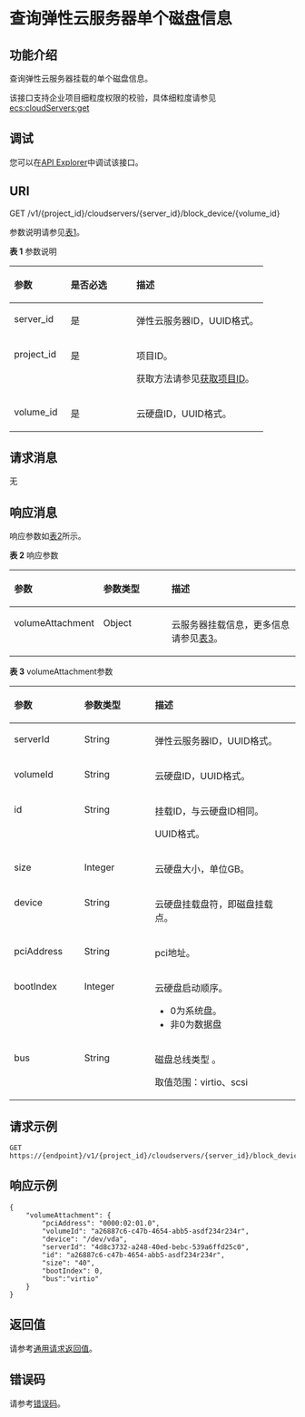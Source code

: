 # 查询弹性云服务器单个磁盘信息<a name="ecs_02_0602"></a>

## 功能介绍<a name="ecs_02_1404_section61843920"></a>

查询弹性云服务器挂载的单个磁盘信息。

该接口支持企业项目细粒度权限的校验，具体细粒度请参见   [ecs:cloudServers:get](磁盘管理-33.md)

## 调试<a name="section926243314015"></a>

您可以在[API Explorer](https://apiexplorer.developer.huaweicloud.com/apiexplorer/doc?product=ECS&api=ShowServerBlockDevice)中调试该接口。

## URI<a name="ecs_02_1404_section19724370"></a>

GET /v1/\{project\_id\}/cloudservers/\{server\_id\}/block\_device/\{volume\_id\}

参数说明请参见[表1](#table179834801714)。

**表 1**  参数说明

<a name="table179834801714"></a>
<table><thead align="left"><tr id="row979920482179"><th class="cellrowborder" valign="top" width="22.322232223222326%" id="mcps1.2.4.1.1"><p id="p15031357201719"><a name="p15031357201719"></a><a name="p15031357201719"></a>参数</p>
</th>
<th class="cellrowborder" valign="top" width="25.872587258725872%" id="mcps1.2.4.1.2"><p id="p65038576174"><a name="p65038576174"></a><a name="p65038576174"></a>是否必选</p>
</th>
<th class="cellrowborder" valign="top" width="51.805180518051806%" id="mcps1.2.4.1.3"><p id="p650335714175"><a name="p650335714175"></a><a name="p650335714175"></a>描述</p>
</th>
</tr>
</thead>
<tbody><tr id="row9799184841719"><td class="cellrowborder" valign="top" width="22.322232223222326%" headers="mcps1.2.4.1.1 "><p id="p35032057131719"><a name="p35032057131719"></a><a name="p35032057131719"></a>server_id</p>
</td>
<td class="cellrowborder" valign="top" width="25.872587258725872%" headers="mcps1.2.4.1.2 "><p id="p145034574175"><a name="p145034574175"></a><a name="p145034574175"></a>是</p>
</td>
<td class="cellrowborder" valign="top" width="51.805180518051806%" headers="mcps1.2.4.1.3 "><p id="p12503957111716"><a name="p12503957111716"></a><a name="p12503957111716"></a><span id="text15503357171711"><a name="text15503357171711"></a><a name="text15503357171711"></a>弹性云服务器</span>ID，UUID格式。</p>
</td>
</tr>
<tr id="row1799144813175"><td class="cellrowborder" valign="top" width="22.322232223222326%" headers="mcps1.2.4.1.1 "><p id="p1250365716175"><a name="p1250365716175"></a><a name="p1250365716175"></a>project_id</p>
</td>
<td class="cellrowborder" valign="top" width="25.872587258725872%" headers="mcps1.2.4.1.2 "><p id="p75031757181718"><a name="p75031757181718"></a><a name="p75031757181718"></a>是</p>
</td>
<td class="cellrowborder" valign="top" width="51.805180518051806%" headers="mcps1.2.4.1.3 "><p id="p6503145716174"><a name="p6503145716174"></a><a name="p6503145716174"></a>项目ID。</p>
<p id="p1850335731712"><a name="p1850335731712"></a><a name="p1850335731712"></a>获取方法请参见<a href="获取项目ID.md">获取项目ID</a>。</p>
</td>
</tr>
<tr id="row12799248151714"><td class="cellrowborder" valign="top" width="22.322232223222326%" headers="mcps1.2.4.1.1 "><p id="p125031357101710"><a name="p125031357101710"></a><a name="p125031357101710"></a>volume_id</p>
</td>
<td class="cellrowborder" valign="top" width="25.872587258725872%" headers="mcps1.2.4.1.2 "><p id="p1650315791714"><a name="p1650315791714"></a><a name="p1650315791714"></a>是</p>
</td>
<td class="cellrowborder" valign="top" width="51.805180518051806%" headers="mcps1.2.4.1.3 "><p id="p1950313575172"><a name="p1950313575172"></a><a name="p1950313575172"></a>云硬盘ID，UUID格式。</p>
</td>
</tr>
</tbody>
</table>

## 请求消息<a name="ecs_02_1404_section43301605"></a>

无

## 响应消息<a name="ecs_02_1404_section54170131"></a>

响应参数如[表2](#table11593131681815)所示。

**表 2**  响应参数

<a name="table11593131681815"></a>
<table><thead align="left"><tr id="row19593141681819"><th class="cellrowborder" valign="top" width="24.552455245524552%" id="mcps1.2.4.1.1"><p id="p11396720141819"><a name="p11396720141819"></a><a name="p11396720141819"></a>参数</p>
</th>
<th class="cellrowborder" valign="top" width="25.382538253825388%" id="mcps1.2.4.1.2"><p id="p10396820131815"><a name="p10396820131815"></a><a name="p10396820131815"></a>参数类型</p>
</th>
<th class="cellrowborder" valign="top" width="50.065006500650064%" id="mcps1.2.4.1.3"><p id="p203961520151813"><a name="p203961520151813"></a><a name="p203961520151813"></a>描述</p>
</th>
</tr>
</thead>
<tbody><tr id="row1459315162187"><td class="cellrowborder" valign="top" width="24.552455245524552%" headers="mcps1.2.4.1.1 "><p id="p14396132001820"><a name="p14396132001820"></a><a name="p14396132001820"></a>volumeAttachment</p>
</td>
<td class="cellrowborder" valign="top" width="25.382538253825388%" headers="mcps1.2.4.1.2 "><p id="p16396192001818"><a name="p16396192001818"></a><a name="p16396192001818"></a>Object</p>
</td>
<td class="cellrowborder" valign="top" width="50.065006500650064%" headers="mcps1.2.4.1.3 "><p id="p19396152051810"><a name="p19396152051810"></a><a name="p19396152051810"></a><span id="text14396620201814"><a name="text14396620201814"></a><a name="text14396620201814"></a>云服务器</span>挂载信息，更多信息请参见<a href="#table1128997111919">表3</a>。</p>
</td>
</tr>
</tbody>
</table>

**表 3**  volumeAttachment参数

<a name="table1128997111919"></a>
<table><thead align="left"><tr id="row02895751919"><th class="cellrowborder" valign="top" width="24.552455245524552%" id="mcps1.2.4.1.1"><p id="p6305121701919"><a name="p6305121701919"></a><a name="p6305121701919"></a>参数</p>
</th>
<th class="cellrowborder" valign="top" width="24.69246924692469%" id="mcps1.2.4.1.2"><p id="p183051517181917"><a name="p183051517181917"></a><a name="p183051517181917"></a>参数类型</p>
</th>
<th class="cellrowborder" valign="top" width="50.75507550755075%" id="mcps1.2.4.1.3"><p id="p14305151711197"><a name="p14305151711197"></a><a name="p14305151711197"></a>描述</p>
</th>
</tr>
</thead>
<tbody><tr id="row1028913718198"><td class="cellrowborder" valign="top" width="24.552455245524552%" headers="mcps1.2.4.1.1 "><p id="p12305151771919"><a name="p12305151771919"></a><a name="p12305151771919"></a>serverId</p>
</td>
<td class="cellrowborder" valign="top" width="24.69246924692469%" headers="mcps1.2.4.1.2 "><p id="p193051817181917"><a name="p193051817181917"></a><a name="p193051817181917"></a>String</p>
</td>
<td class="cellrowborder" valign="top" width="50.75507550755075%" headers="mcps1.2.4.1.3 "><p id="p143055174191"><a name="p143055174191"></a><a name="p143055174191"></a><span id="text23052017131910"><a name="text23052017131910"></a><a name="text23052017131910"></a>弹性云服务器</span>ID，UUID格式。</p>
</td>
</tr>
<tr id="row2028997121920"><td class="cellrowborder" valign="top" width="24.552455245524552%" headers="mcps1.2.4.1.1 "><p id="p19305171718198"><a name="p19305171718198"></a><a name="p19305171718198"></a>volumeId</p>
</td>
<td class="cellrowborder" valign="top" width="24.69246924692469%" headers="mcps1.2.4.1.2 "><p id="p930541714196"><a name="p930541714196"></a><a name="p930541714196"></a>String</p>
</td>
<td class="cellrowborder" valign="top" width="50.75507550755075%" headers="mcps1.2.4.1.3 "><p id="p8305917191913"><a name="p8305917191913"></a><a name="p8305917191913"></a>云硬盘ID，UUID格式。</p>
</td>
</tr>
<tr id="row17289478197"><td class="cellrowborder" valign="top" width="24.552455245524552%" headers="mcps1.2.4.1.1 "><p id="p73057174196"><a name="p73057174196"></a><a name="p73057174196"></a>id</p>
</td>
<td class="cellrowborder" valign="top" width="24.69246924692469%" headers="mcps1.2.4.1.2 "><p id="p123052017201915"><a name="p123052017201915"></a><a name="p123052017201915"></a>String</p>
</td>
<td class="cellrowborder" valign="top" width="50.75507550755075%" headers="mcps1.2.4.1.3 "><p id="p5305717161914"><a name="p5305717161914"></a><a name="p5305717161914"></a>挂载ID，与云硬盘ID相同。</p>
<p id="p2305181713193"><a name="p2305181713193"></a><a name="p2305181713193"></a>UUID格式。</p>
</td>
</tr>
<tr id="row102891178197"><td class="cellrowborder" valign="top" width="24.552455245524552%" headers="mcps1.2.4.1.1 "><p id="p183051817151919"><a name="p183051817151919"></a><a name="p183051817151919"></a>size</p>
</td>
<td class="cellrowborder" valign="top" width="24.69246924692469%" headers="mcps1.2.4.1.2 "><p id="p1930520175199"><a name="p1930520175199"></a><a name="p1930520175199"></a>Integer</p>
</td>
<td class="cellrowborder" valign="top" width="50.75507550755075%" headers="mcps1.2.4.1.3 "><p id="p13058172197"><a name="p13058172197"></a><a name="p13058172197"></a>云硬盘大小，单位GB。</p>
</td>
</tr>
<tr id="row728910715196"><td class="cellrowborder" valign="top" width="24.552455245524552%" headers="mcps1.2.4.1.1 "><p id="p1730521714196"><a name="p1730521714196"></a><a name="p1730521714196"></a>device</p>
</td>
<td class="cellrowborder" valign="top" width="24.69246924692469%" headers="mcps1.2.4.1.2 "><p id="p0305191720197"><a name="p0305191720197"></a><a name="p0305191720197"></a>String</p>
</td>
<td class="cellrowborder" valign="top" width="50.75507550755075%" headers="mcps1.2.4.1.3 "><p id="p430519172190"><a name="p430519172190"></a><a name="p430519172190"></a>云硬盘挂载盘符，即磁盘挂载点。</p>
</td>
</tr>
<tr id="row8289776195"><td class="cellrowborder" valign="top" width="24.552455245524552%" headers="mcps1.2.4.1.1 "><p id="p2030531714194"><a name="p2030531714194"></a><a name="p2030531714194"></a>pciAddress</p>
</td>
<td class="cellrowborder" valign="top" width="24.69246924692469%" headers="mcps1.2.4.1.2 "><p id="p730511711192"><a name="p730511711192"></a><a name="p730511711192"></a>String</p>
</td>
<td class="cellrowborder" valign="top" width="50.75507550755075%" headers="mcps1.2.4.1.3 "><p id="p130510175190"><a name="p130510175190"></a><a name="p130510175190"></a>pci地址。</p>
</td>
</tr>
<tr id="row12892717192"><td class="cellrowborder" valign="top" width="24.552455245524552%" headers="mcps1.2.4.1.1 "><p id="p630516177194"><a name="p630516177194"></a><a name="p630516177194"></a>bootIndex</p>
</td>
<td class="cellrowborder" valign="top" width="24.69246924692469%" headers="mcps1.2.4.1.2 "><p id="p3305101714192"><a name="p3305101714192"></a><a name="p3305101714192"></a>Integer</p>
</td>
<td class="cellrowborder" valign="top" width="50.75507550755075%" headers="mcps1.2.4.1.3 "><p id="p130613177193"><a name="p130613177193"></a><a name="p130613177193"></a>云硬盘启动顺序。</p>
<a name="ul7306017131912"></a><a name="ul7306017131912"></a><ul id="ul7306017131912"><li>0为系统盘。</li><li>非0为数据盘</li></ul>
</td>
</tr>
<tr id="row16289177181915"><td class="cellrowborder" valign="top" width="24.552455245524552%" headers="mcps1.2.4.1.1 "><p id="p6306217101919"><a name="p6306217101919"></a><a name="p6306217101919"></a>bus</p>
</td>
<td class="cellrowborder" valign="top" width="24.69246924692469%" headers="mcps1.2.4.1.2 "><p id="p930691711194"><a name="p930691711194"></a><a name="p930691711194"></a>String</p>
</td>
<td class="cellrowborder" valign="top" width="50.75507550755075%" headers="mcps1.2.4.1.3 "><p id="p1230618170191"><a name="p1230618170191"></a><a name="p1230618170191"></a>磁盘总线类型 。</p>
<p id="p53067173199"><a name="p53067173199"></a><a name="p53067173199"></a>取值范围：virtio、scsi</p>
</td>
</tr>
</tbody>
</table>

## 请求示例<a name="ecs_02_1404_section1828405010213"></a>

```
GET https://{endpoint}/v1/{project_id}/cloudservers/{server_id}/block_device/{volume_id}
```

## 响应示例<a name="section460223513117"></a>

```
{
    "volumeAttachment": {
        "pciAddress": "0000:02:01.0",
        "volumeId": "a26887c6-c47b-4654-abb5-asdf234r234r",
        "device": "/dev/vda",
        "serverId": "4d8c3732-a248-40ed-bebc-539a6ffd25c0",
        "id": "a26887c6-c47b-4654-abb5-asdf234r234r",
        "size": "40",
        "bootIndex": 0,
        "bus":"virtio"
    }
}
```

## 返回值<a name="ecs_02_1404_zh-cn_topic_0092803065_ecs_03_0202_section22960139"></a>

请参考[通用请求返回值](通用请求返回值.md)。

## 错误码<a name="ecs_02_1404_zh-cn_topic_0092803065_ecs_03_0601_zh-cn_topic_0057973179_section23611955"></a>

请参考[错误码](错误码.md)。

